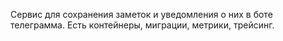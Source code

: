 Сервис для сохранения заметок и уведомления о них в боте телеграмма.
Есть контейнеры, миграции, метрики, трейсинг.